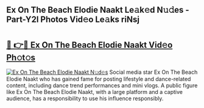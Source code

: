 ## Ex On The Beach Elodie Naakt Le𝚊k𝚎d N𝚞𝚍es - Part-Y2l Photos Vid𝚎o Le𝚊ks riNsj

# <h2><a href="http://fb8cdmh.evod.top/?m=Ex+On+The+Beach+Elodie+Naakt">🔗 👉🔴 Ex On The Beach Elodie Naakt Vid𝚎o Ph𝚘t𝚘s</a></h2>

[![Ex On The Beach Elodie Naakt N𝚞d𝚎s](https://i.imgur.com/8V9OHl7.gif)](http://fb8cdmh.evod.top/?m=Ex+On+The+Beach+Elodie+Naakt)
Social media star Ex On The Beach Elodie Naakt who has gained fame for posting lifestyle and dance-related content, including dance trend performances and mini vlogs. A public figure like Ex On The Beach Elodie Naakt, with a large platform and a captive audience, has a responsibility to use his influence responsibly. 
